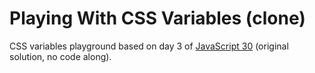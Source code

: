 # Playing With CSS Variables (clone)
CSS variables playground based on day 3 of [JavaScript 30](https://javascript30.com/) (original solution, no code along).
